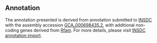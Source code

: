 

Annotation
----------

The annotation presented is derived from annotation submitted to
[INSDC](http://www.insdc.org) with the assembly accession
[GCA\_000698435.2](http://www.ebi.ac.uk/ena/data/view/GCA_000698435.2),
with additional non-coding genes derived from
[Rfam](http://rfam.xfam.org/). For more details, please visit [INSDC
annotation
import](http://ensemblgenomes.org/info/data/insdc_annotation).
